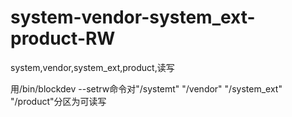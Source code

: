 # system-vendor-system_ext-product-RW
system,vendor,system_ext,product,读写

用/bin/blockdev --setrw命令对"/systemt" "/vendor" "/system_ext" "/product"分区为可读写
